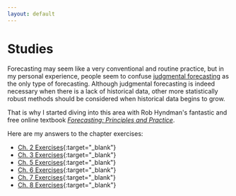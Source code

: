 ```yaml
---
layout: default
---
```


# Studies

Forecasting may seem like a very conventional and routine practice, but in my personal experience, people seem to confuse [judgmental forecasting](https://otexts.com/fpp2/judgmental.html) as the only type of forecasting. Although judgmental forecasting is indeed necessary when there is a lack of historical data, other more statistically robust methods should be considered when historical data begins to grow.

That is why I started diving into this area with Rob Hyndman's fantastic and free online textbook [_Forecasting: Principles and Practice_](https://otexts.com/fpp2).

Here are my answers to the chapter exercises:

- [Ch. 2 Exercises](studies/fpp_ch2_exercises.nb.html){:target="_blank"}
- [Ch. 3 Exercises](studies/fpp_ch3_exercises.nb.html){:target="_blank"}
- [Ch. 5 Exercises](studies/fpp_ch5_exercises.nb.html){:target="_blank"}
- [Ch. 6 Exercises](studies/fpp_ch6_exercises.nb.html){:target="_blank"}
- [Ch. 7 Exercises](studies/fpp_ch7_exercises.nb.html){:target="_blank"}
- [Ch. 8 Exercises](studies/fpp_ch8_exercises.nb.html){:target="_blank"}